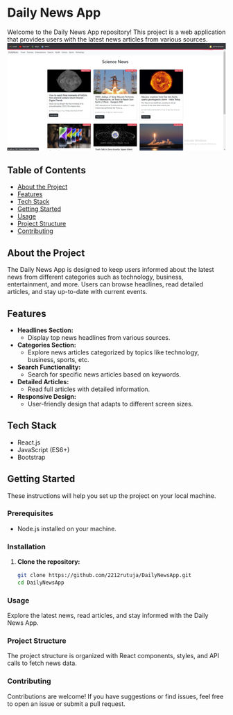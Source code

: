 # Daily News App

Welcome to the Daily News App repository! This project is a web application that provides users with the latest news articles from various sources.
![Daily News App Screenshot](./screenshot/newswebsite.png)

## Table of Contents

- [About the Project](#about-the-project)
- [Features](#features)
- [Tech Stack](#tech-stack)
- [Getting Started](#getting-started)
- [Usage](#usage)
- [Project Structure](#project-structure)
- [Contributing](#contributing)


## About the Project

The Daily News App is designed to keep users informed about the latest news from different categories such as technology, business, entertainment, and more. Users can browse headlines, read detailed articles, and stay up-to-date with current events.

## Features

- **Headlines Section:**
  - Display top news headlines from various sources.
- **Categories Section:**
  - Explore news articles categorized by topics like technology, business, sports, etc.
- **Search Functionality:**
  - Search for specific news articles based on keywords.
- **Detailed Articles:**
  - Read full articles with detailed information.
- **Responsive Design:**
  - User-friendly design that adapts to different screen sizes.

## Tech Stack

- React.js
- JavaScript (ES6+)
- Bootstrap


## Getting Started

These instructions will help you set up the project on your local machine.

### Prerequisites

- Node.js installed on your machine.

### Installation

1. **Clone the repository:**

   ```bash
   git clone https://github.com/2212rutuja/DailyNewsApp.git
   cd DailyNewsApp

### Usage
Explore the latest news, read articles, and stay informed with the Daily News App.

### Project Structure
The project structure is organized with React components, styles, and API calls to fetch news data.

### Contributing
Contributions are welcome! If you have suggestions or find issues, feel free to open an issue or submit a pull request.
